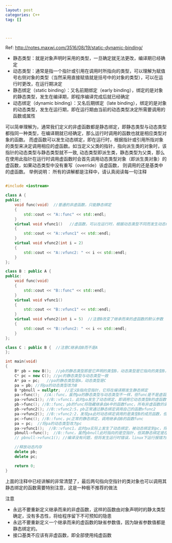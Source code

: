 ```yaml
---
layout: post
categories: C++
tag: [] 



---
```


Ref: http://notes.maxwi.com/3516/08/19/static-dynamic-binding/

- 静态类型：就是对象声明时采用的类型，一旦确定就无法更改，编译期已经确定
- 动态类型：通常是指一个指针或引用在调用时所指向的类型，可以理解为赋值号右侧对象的类型（当然采用直接赋值就是括号中的对象的类型），可以在运行时更改，在运行期决定
- 静态绑定（static binding）：又名前期绑定（early binding），绑定的是对象的静态类型，发生在编译期，即程序编译完成后就已经确定
- 动态绑定（dynamic binding）：又名后期绑定（late binding），绑定的是对象的动态类型，发生在运行期，即在运行期由当前的动态类型决定所需要调用的函数或属性

可以简单理解为，通常我们定义的非虚函数都是静态绑定，即静态类型与动态类型都指同一种类型，在编译期就已经确定，那么运行时调用的函数也就是相应类型对象的函数。
而虚函数可以发生动态绑定，即在运行时，根据指针或引用所指对象的类型来决定调用相应的虚函数。如当定义父类的指针，指向派生类的对象时，该指针的动态类型与静态类型就不一致,
动态类型即派生类，静态类型为父类，那么在使用此指针在运行时调用虚函数时会首先调用动态类型对象（即派生类对象）的虚函数，如果动态类型中没有重写（override）该虚函数，
则调用的还是基类中的虚函数。
举例说明：
所有的讲解都是注释中，请认真阅读每一句注释

```c++

#include <iostream>

class A {
public:
    void func(void)  //普通的非虚函数，只能静态绑定
    {
        std::cout << "A::func" << std::endl;
    }
    virtual void vfunc1()   //虚函数，可以在运行时，根据动态类型不同而发生动态绑定
    {
        std::cout << "A::vfunc1" << std::endl;
    }
    virtual void vfunc2(int i = 2)
    {
        std::cout << "A::vfunc2: " << i << std::endl;
    }
};

class B : public A {
public:
    void func(void)
    {
        std::cout << "B::func" << std::endl;
    }
    virtual void vfunc1()
    {
        std::cout << "B::vfunc1" << std::endl;
    }
    virtual void vfunc2(int i = 5)  //注意B改变了继承而来的虚函数的默认参数
    {
        std::cout << "B::vfunc2: " << i << std::endl;
    }
};

class C : public B {  //注意C继承自B而不是A
};

int main(void)
{
    B* pb = new B();  //pb的静态类型即是它声明的类型B，动态类型是它指向的类型B，即动态类型与静态类型一致
    C* pc = new C(); //pc的静态类型与动态类型一致
    A* pa = pc;   //pa的静态类型是A，动态类型是C
    pa = pb; //将pa的动态类型改为B
    B *pbnull = nullptr;  //定义B指向空指针，它将在编译期发生静态绑定
    pa->func();  //A::func，虽然pa的静态类型与动态类型不一样，但func是不是虚函数，只有在通过指针或引用调用虚函数时，才会有运行时发生动态绑定，即pa优先调用其动态类型中的虚函数，所以此时pa只能调用它自己的func
    pa->vfunc1(); //B::vfunc1，此时pa发生了动态绑定，即调用它动态类型B的虚函数vfunc1
    pb->func(); //B::func，pb的func将隐藏继承自A中的函数func，所有非虚函数的调用都由静态类型决定，即编译期就已经确定了
    pb->vfunc2(); //B::vfunc2:5，pb正常通过静态绑定调用自己的函数vfunc2
    pa->vfunc2(); //B::vfunc2:2，发现pa此时动态绑定调用的是类型B的成员函数，但形参去是A自己的形参，因为C++为了执行效率，缺省参数值都是静态绑定的，所以永远不要重新定义一个继承而来的virtual函数的缺省参数值
    pc->func(); //B::func，pc正常的静态绑定，调用继承自B的函数func
    pa = pc;  //将pa的动态类型改为pc
    pa->vfunc1();  //B::vfunc1，此时pa实际上发生了动态绑定，被动态绑定到pc，将调用其动态类型C中的虚函数，但由于C中没有重写继承自B的虚函数，所以只能调用其父类B中的虚函数，注意不是A中的
    pbnull->func();  //B::func，虽然pbnull此时指向的是空指针，但其静态绑定是在编译期确定的，也就是说编译完成之后，pbnull就已经存在pbnull->func()的调用了。
    // pbnull->vfunc1(); //编译没有问题，但将发生运行时错误，linux下运行报错为Segmentation fault。因为在运行时发生动态绑定时，pbnull是指向空指针的，显然空指针不属于任何类型，pbnull也就无法正常绑定。之所以编译器无法检查到这类问题应该就是动态导致用户可以随时将pbnull绑定到一个其派生类的对象上

    //释放动态内存
    delete pb;
    delete pc;

    return 0;
}

```

上面的注释中已经讲解的非常清楚了，最后两句指向空指针的类对象也可以调用其静态绑定的函数需要特别注意，这是一种极不推荐的做法

注意

- 永远不要重新定义继承而来的非虚函数，这样的函数由对象声明时的静太类型确定，没有多态性，将给程序留下不可预知的隐患
- 永远不要重新定义一个继承而来的虚函数的缺省参数值，因为缺省参数值都是静态绑定的。
- 接口基类不应该有非虚函数，即全部使用纯虚函数